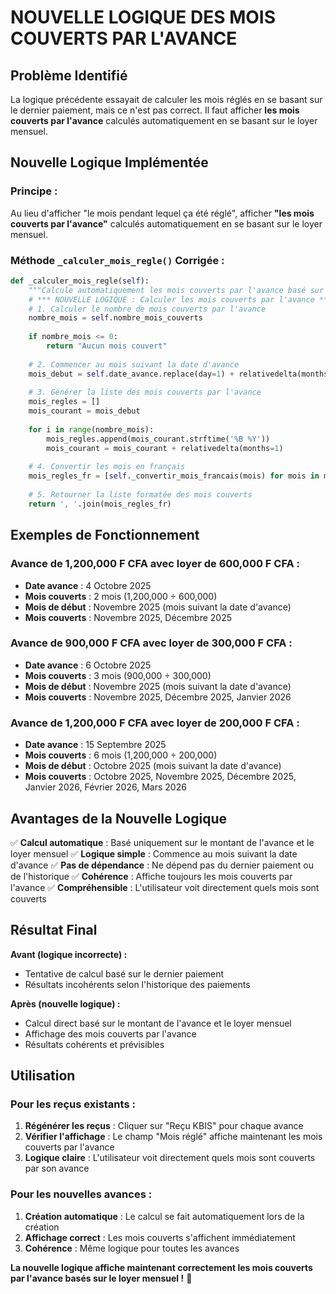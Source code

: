 # NOUVELLE LOGIQUE DES MOIS COUVERTS PAR L'AVANCE

## Problème Identifié
La logique précédente essayait de calculer les mois réglés en se basant sur le dernier paiement, mais ce n'est pas correct. Il faut afficher **les mois couverts par l'avance** calculés automatiquement en se basant sur le loyer mensuel.

## Nouvelle Logique Implémentée

### **Principe :**
Au lieu d'afficher "le mois pendant lequel ça été réglé", afficher **"les mois couverts par l'avance"** calculés automatiquement en se basant sur le loyer mensuel.

### **Méthode `_calculer_mois_regle()` Corrigée :**

```python
def _calculer_mois_regle(self):
    """Calcule automatiquement les mois couverts par l'avance basé sur le loyer mensuel"""
    # *** NOUVELLE LOGIQUE : Calculer les mois couverts par l'avance ***
    # 1. Calculer le nombre de mois couverts par l'avance
    nombre_mois = self.nombre_mois_couverts
    
    if nombre_mois <= 0:
        return "Aucun mois couvert"
    
    # 2. Commencer au mois suivant la date d'avance
    mois_debut = self.date_avance.replace(day=1) + relativedelta(months=1)
    
    # 3. Générer la liste des mois couverts par l'avance
    mois_regles = []
    mois_courant = mois_debut
    
    for i in range(nombre_mois):
        mois_regles.append(mois_courant.strftime('%B %Y'))
        mois_courant = mois_courant + relativedelta(months=1)
    
    # 4. Convertir les mois en français
    mois_regles_fr = [self._convertir_mois_francais(mois) for mois in mois_regles]
    
    # 5. Retourner la liste formatée des mois couverts
    return ', '.join(mois_regles_fr)
```

## Exemples de Fonctionnement

### **Avance de 1,200,000 F CFA avec loyer de 600,000 F CFA :**
- **Date avance** : 4 Octobre 2025
- **Mois couverts** : 2 mois (1,200,000 ÷ 600,000)
- **Mois de début** : Novembre 2025 (mois suivant la date d'avance)
- **Mois couverts** : Novembre 2025, Décembre 2025

### **Avance de 900,000 F CFA avec loyer de 300,000 F CFA :**
- **Date avance** : 6 Octobre 2025
- **Mois couverts** : 3 mois (900,000 ÷ 300,000)
- **Mois de début** : Novembre 2025 (mois suivant la date d'avance)
- **Mois couverts** : Novembre 2025, Décembre 2025, Janvier 2026

### **Avance de 1,200,000 F CFA avec loyer de 200,000 F CFA :**
- **Date avance** : 15 Septembre 2025
- **Mois couverts** : 6 mois (1,200,000 ÷ 200,000)
- **Mois de début** : Octobre 2025 (mois suivant la date d'avance)
- **Mois couverts** : Octobre 2025, Novembre 2025, Décembre 2025, Janvier 2026, Février 2026, Mars 2026

## Avantages de la Nouvelle Logique

✅ **Calcul automatique** : Basé uniquement sur le montant de l'avance et le loyer mensuel
✅ **Logique simple** : Commence au mois suivant la date d'avance
✅ **Pas de dépendance** : Ne dépend pas du dernier paiement ou de l'historique
✅ **Cohérence** : Affiche toujours les mois couverts par l'avance
✅ **Compréhensible** : L'utilisateur voit directement quels mois sont couverts

## Résultat Final

**Avant (logique incorrecte) :**
- Tentative de calcul basé sur le dernier paiement
- Résultats incohérents selon l'historique des paiements

**Après (nouvelle logique) :**
- Calcul direct basé sur le montant de l'avance et le loyer mensuel
- Affichage des mois couverts par l'avance
- Résultats cohérents et prévisibles

## Utilisation

### **Pour les reçus existants :**
1. **Régénérer les reçus** : Cliquer sur "Reçu KBIS" pour chaque avance
2. **Vérifier l'affichage** : Le champ "Mois réglé" affiche maintenant les mois couverts par l'avance
3. **Logique claire** : L'utilisateur voit directement quels mois sont couverts par son avance

### **Pour les nouvelles avances :**
1. **Création automatique** : Le calcul se fait automatiquement lors de la création
2. **Affichage correct** : Les mois couverts s'affichent immédiatement
3. **Cohérence** : Même logique pour toutes les avances

**La nouvelle logique affiche maintenant correctement les mois couverts par l'avance basés sur le loyer mensuel !** 🎉
